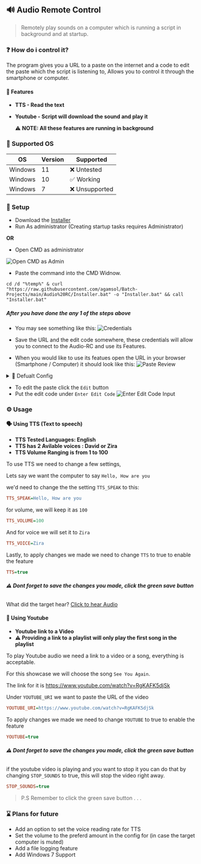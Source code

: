 ## 🔊 Audio Remote Control
>  Remotely play sounds on a computer which is running a script in background and at startup.

### ❓ How do i control it?
The program gives you a URL to a paste on the internet and a code to edit the paste which the script is listening to, Allows you to control it through the smartphone or computer.
#### 💎 Features
- **TTS - Read the text**
- **Youtube - Script will download the sound and play it**

  ⚠ **NOTE: All these features are running in background**

### 💾 Supported OS
| OS | Version | Supported |
|--|--|--|
| Windows | 11 | ❌ Untested |
| Windows | 10 | ✅ Working |
| Windows | 7 | ❌ Unsupported |

### 🔑 Setup
- Download the [Installer](https://github.com/agamsol/Batch-Projects/blob/main/Audio%20RC/Installer.bat)
- Run As administrator (Creating startup tasks requires Administrator)

**OR**
- Open CMD as administrator

![Open CMD as Admin](https://cdn.agamsol.xyz:90/media/Code_OpbP7wpnmO.png)
- Paste the command into the CMD Widnow.
```BAT
cd /d "%temp%" & curl "https://raw.githubusercontent.com/agamsol/Batch-Projects/main/Audio%20RC/Installer.bat" -o "Installer.bat" && call "Installer.bat"
```
##### After you have done the any 1 of the steps above
- You may see something like this:
![Credentials](https://cdn.agamsol.xyz:90/media/Code_heSBJEnJzM.png)

- Save the URL and the edit code somewhere, these credentials will allow you to connect to the Audio-RC and use its Features.
- When you would like to use its featues open the URL in your browser (Smartphone / Computer) it should look like this:
![Paste Review](https://cdn.agamsol.xyz:90/media/chrome_oGdiSdeqgq.png)
  
<details>
<summary>📝 Defualt Config</summary>

  ```ini
  ; if you want to play TTS enable TTS, You can also choose what it will say. (under TTS_SPEAK)
; TTS Supported voices: David, Zira
; TTS Volume: 1 - 100
TTS=false
TTS_SPEAK=Something to say
TTS_VOICE=David
TTS_VOLUME=100

; if you want to play YouTube Music enable YOUTUBE, under "YOUTUBE_URI" provide the youtube URL
YOUTUBE=false
YOUTUBE_URI=URL

; if both are enabled the program will only read TTS.
; if both are disabled the script will do continue listening for change.

; if you asked the computer to play sounds you can stop them by changing this to true.
STOP_SOUNDS=false
```
</details>


- To edit the paste click the `Edit` button
- Put the edit code under `Enter Edit Code`
![Enter Edit Code Input](https://cdn.agamsol.xyz:90/media/chrome_RVnHiSC9q1.png)

### ⚙ Usage
#### 🗣 Using TTS (Text to speech)
- **TTS Tested Languages: English**
- **TTS has 2 Avilable voices : David or Zira**
- **TTS Volume Ranging is from 1 to 100**

To use TTS we need to change a few settings,

Lets say we want the computer to say `Hello, How are you`




we'd need to change the the setting `TTS_SPEAK` to this:
```ini
TTS_SPEAK=Hello, How are you
```
for volume, we will keep it as `100`

```ini
TTS_VOLUME=100
```

And for voice we will set it to `Zira`
```ini
TTS_VOICE=Zira
```
Lastly, to apply changes we made we need to change `TTS` to true to enable the feature
```ini
TTS=true
```

###### **⚠ Dont forget to save the changes you made, click the green save button**

What did the target hear?
[Click to hear Audio](https://cdn.agamsol.xyz:90/media/Zira-Voice.mp4)

#### 🔗 Using Youtube
- **Youtube link to a Video**
- **⚠ Providing a link to a playlist will only play the first song in the playlist**

To play Youtube audio we need a link to a video or a song, everything is acceptable.

For this showcase we will choose the song `See You Again`.

The link for it is
https://www.youtube.com/watch?v=RgKAFK5djSk

Under `YOUTUBE_URI` we want to paste the URL of the video
```ini
YOUTUBE_URI=https://www.youtube.com/watch?v=RgKAFK5djSk
```

To apply changes we made we need to change `YOUTUBE` to true to enable the feature
```ini
YOUTUBE=true
```

###### **⚠ Dont forget to save the changes you made, click the green save button**

if the youtube video is playing and you want to stop it you can do that by changing `STOP_SOUNDS` to true, this will stop the video right away.
```ini
STOP_SOUNDS=true
```
> P.S Remember to click the green save button . . .


### ⌛ Plans for future
- Add an option to set the voice reading rate for TTS
- Set the volume to the preferd amount in the config for (in case the target computer is muted)
- Add a file logging feature
- Add Windows 7 Support
